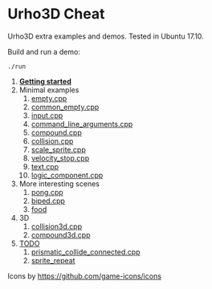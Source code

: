 # Urho3D Cheat

Urho3D extra examples and demos. Tested in Ubuntu 17.10.

Build and run a demo:

    ./run

1.  [**Getting started**](getting-started.md)
1.  Minimal examples
    1.  [empty.cpp](empty.cpp)
    1.  [common_empty.cpp](empty.cpp)
    1.  [input.cpp](input.cpp)
    1.  [command_line_arguments.cpp](command_line_arguments.cpp)
    1.  [compound.cpp](compound.cpp)
    1.  [collision.cpp](collision.cpp)
    1.  [scale_sprite.cpp](scale_sprite.cpp)
    1.  [velocity_stop.cpp](velocity_stop.cpp)
    1.  [text.cpp](text.cpp)
    1.  [logic_component.cpp](logic_component.cpp)
1.  More interesting scenes
    1.  [pong.cpp](pong.cpp)
    1.  [biped.cpp](biped.cpp)
    1.  [food](food.cpp)
1.  3D
    1.  [collision3d.cpp](collision3d.cpp)
    1.  [compound3d.cpp](compound3d.cpp)
1.  [TODO](TODO.md)
    1.  [prismatic_collide_connected.cpp](prismatic_collide_connected.cpp)
    1.  [sprite_repeat](sprite_repeat.cpp)

Icons by <https://github.com/game-icons/icons>
